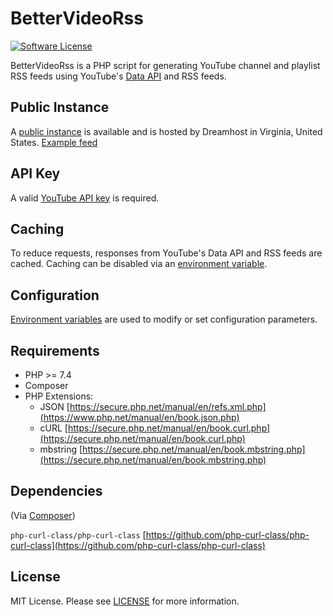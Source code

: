 # BetterVideoRss 
[![Software License](https://img.shields.io/badge/license-MIT-brightgreen.svg?style=flat-square)](LICENSE.md)

BetterVideoRss is a PHP script for generating YouTube channel and playlist RSS feeds using YouTube's [Data API](https://developers.google.com/youtube/v3/) and RSS feeds.

## Public Instance

A [public instance](https://tools.verifiedjoseph.com/BetterVideoRss/) is available and is hosted by Dreamhost in Virginia, United States. [Example feed](https://tools.verifiedjoseph.com/BetterVideoRss/feed.php?channel_id=UCBa659QWEk1AI4Tg--mrJ2A&format=html)

## API Key
A valid [YouTube API key](https://developers.google.com/youtube/registering_an_application) is required.

## Caching
To reduce requests, responses from YouTube's Data API and RSS feeds are cached. Caching can be disabled via an [environment variable](docs/configuration.md).

## Configuration
[Environment variables](docs/configuration.md) are used to modify or set configuration parameters.

## Requirements

* PHP >= 7.4
* Composer
* PHP Extensions:
	* JSON [https://secure.php.net/manual/en/refs.xml.php](https://www.php.net/manual/en/book.json.php)
	* cURL [https://secure.php.net/manual/en/book.curl.php](https://secure.php.net/manual/en/book.curl.php)
	* mbstring [https://secure.php.net/manual/en/book.mbstring.php](https://secure.php.net/manual/en/book.mbstring.php)

## Dependencies
(Via [Composer](https://getcomposer.org/))

`php-curl-class/php-curl-class` [https://github.com/php-curl-class/php-curl-class](https://github.com/php-curl-class/php-curl-class)

## License

MIT License. Please see [LICENSE](LICENSE) for more information.
